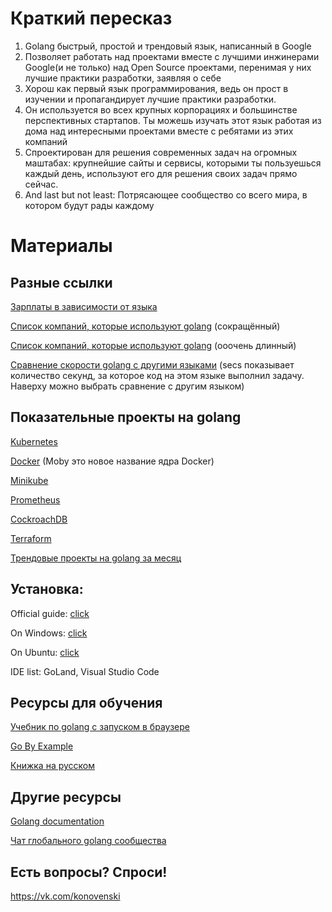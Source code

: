# Краткий пересказ
1. Golang быстрый, простой и трендовый язык, написанный в Google
2. Позволяет работать над проектами вместе с 
лучшими инжинерами Google(и не только) над Open Source 
проектами, перенимая у них лучшие практики разработки, 
заявляя о себе
3. Хорош как первый язык программирования,
ведь он прост в изучении и пропагандирует лучшие практики 
разработки. 
4. Он используется во всех крупных корпорациях и большинстве
перспективных стартапов. Ты можешь изучать этот язык
работая из дома над интересными проектами вместе с ребятами из 
этих компаний
5. Спроектирован для решения современных задач на огромных маштабах:
крупнейшие сайты и сервисы, которыми ты пользуешься каждый день, 
используют его для решения своих задач прямо сейчас. 
6. And last but not least: Потрясающее сообщество со всего мира, 
в котором будут рады каждому


# Материалы


## Разные ссылки
[Зарплаты в зависимости от языка](https://www.techrepublic.com/article/the-programming-languages-and-skills-that-pay-the-best-in-2019/)

[Список компаний, которые используют golang](https://www.gowitek.com/golang/blog/companies-using-golang) (сокращённый)

[Список компаний, которые используют golang](https://github.com/golang/go/wiki/GoUsers) (ооочень длинный)

[Сравнение скорости golang с другими языками](https://benchmarksgame-team.pages.debian.net/benchmarksgame/fastest/go-python3.html) 
(secs показывает количество секунд, за которое код на этом языке выполнил задачу. Наверху можно выбрать сравнение с другим языком)

## Показательные проекты на golang
[Kubernetes](https://github.com/kubernetes/kubernetes)

[Docker](https://github.com/moby/moby) (Moby это новое название ядра Docker)

[Minikube](https://github.com/kubernetes/minikube)

[Prometheus](https://github.com/prometheus/prometheus)

[CockroachDB](https://github.com/cockroachdb/cockroach)

[Terraform](https://github.com/hashicorp/terraform)

[Трендовые проекты на golang за месяц](https://github.com/trending/go?since=monthly)

## Установка:
Official guide: [click](https://golang.org/doc/install)

On Windows: [click](https://www.digitalocean.com/community/tutorials/how-to-install-go-and-set-up-a-local-programming-environment-on-windows-10)

On Ubuntu: [click](https://tecadmin.net/install-go-on-ubuntu/)

IDE list: GoLand, Visual Studio Code


## Ресурсы для обучения

[Учебник по golang с запуском в браузере](https://tour.golang.org/welcome/1)

[Go By Example](https://gobyexample.com)

[Книжка на русском](http://golang-book.ru)

## Другие ресурсы

[Golang documentation](https://golang.org/doc/)

[Чат глобального golang сообщества](https://invite.slack.golangbridge.org)

## Есть вопросы? Спроси!
https://vk.com/konovenski
